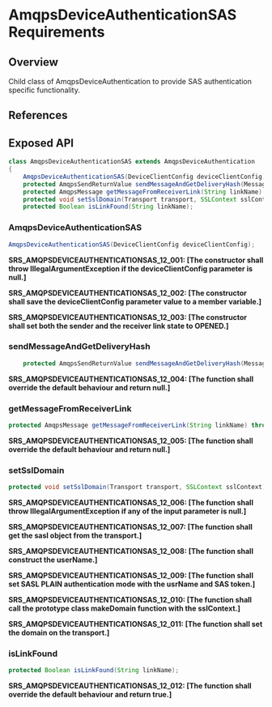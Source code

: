 # AmqpsDeviceAuthenticationSAS Requirements

## Overview

Child class of AmqpsDeviceAuthentication to provide SAS authentication specific functionality.

## References

## Exposed API


```java
class AmqpsDeviceAuthenticationSAS extends AmqpsDeviceAuthentication
{
    AmqpsDeviceAuthenticationSAS(DeviceClientConfig deviceClientConfig);
    protected AmqpsSendReturnValue sendMessageAndGetDeliveryHash(MessageType messageType, byte[] msgData, int offset, int length, byte[] deliveryTag) throws IllegalStateException, IllegalArgumentException;
    protected AmqpsMessage getMessageFromReceiverLink(String linkName) throws IllegalArgumentException, IOException;
    protected void setSslDomain(Transport transport, SSLContext sslContext) {}
    protected Boolean isLinkFound(String linkName);
```


### AmqpsDeviceAuthenticationSAS

```java
AmqpsDeviceAuthenticationSAS(DeviceClientConfig deviceClientConfig);
```

**SRS_AMQPSDEVICEAUTHENTICATIONSAS_12_001: [**The constructor shall throw IllegalArgumentException if the deviceClientConfig parameter is null.**]**

**SRS_AMQPSDEVICEAUTHENTICATIONSAS_12_002: [**The constructor shall save the deviceClientConfig parameter value to a member variable.**]**

**SRS_AMQPSDEVICEAUTHENTICATIONSAS_12_003: [**The constructor shall set both the sender and the receiver link state to OPENED.**]**


### sendMessageAndGetDeliveryHash

```java
    protected AmqpsSendReturnValue sendMessageAndGetDeliveryHash(MessageType messageType, byte[] msgData, int offset, int length, byte[] deliveryTag) throws IllegalStateException, IllegalArgumentException;
```

**SRS_AMQPSDEVICEAUTHENTICATIONSAS_12_004: [**The function shall override the default behaviour and return null.**]**


### getMessageFromReceiverLink

```java
protected AmqpsMessage getMessageFromReceiverLink(String linkName) throws IllegalArgumentException, IOException;
```

**SRS_AMQPSDEVICEAUTHENTICATIONSAS_12_005: [**The function shall override the default behaviour and return null.**]**


### setSslDomain

```java
protected void setSslDomain(Transport transport, SSLContext sslContext) {};
```

**SRS_AMQPSDEVICEAUTHENTICATIONSAS_12_006: [**The function shall throw IllegalArgumentException if any of the input parameter is null.**]**

**SRS_AMQPSDEVICEAUTHENTICATIONSAS_12_007: [**The function shall get the sasl object from the transport.**]**

**SRS_AMQPSDEVICEAUTHENTICATIONSAS_12_008: [**The function shall construct the userName.**]**

**SRS_AMQPSDEVICEAUTHENTICATIONSAS_12_009: [**The function shall set SASL PLAIN authentication mode with the usrName and SAS token.**]**

**SRS_AMQPSDEVICEAUTHENTICATIONSAS_12_010: [**The function shall call the prototype class makeDomain function with the sslContext.**]**

**SRS_AMQPSDEVICEAUTHENTICATIONSAS_12_011: [**The function shall set the domain on the transport.**]**


### isLinkFound

```java
protected Boolean isLinkFound(String linkName);
```

**SRS_AMQPSDEVICEAUTHENTICATIONSAS_12_012: [**The function shall override the default behaviour and return true.**]**